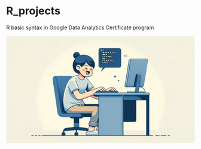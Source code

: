 # R_projects
R basic syntax in Google Data Analytics Certificate program

![](https://raw.githubusercontent.com/johnson70630/R_projects/main/data_image.png)
